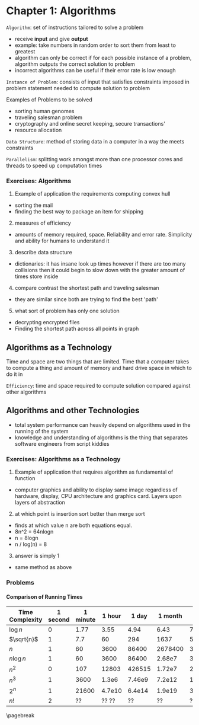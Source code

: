 # Chapter 1: Algorithms

`Algorithm`: set of instructions tailored to solve a problem

- receive **input** and give **output**
- example: take numbers in random order to sort them from least to greatest
- algorithm can only be correct if for each possible instance of a problem, algorithm outputs the correct solution to problem
- incorrect algorithms can be useful if their error rate is low enough

`Instance of Problem`: consists of input that satisfies constraints imposed in problem statement needed to compute solution to problem

Examples of Problems to be solved

- sorting human genomes
- traveling salesman problem
- cryptography and online secret keeping, secure transactions'
- resource allocation 

`Data Structure`: method of storing data in a computer in a way the meets constraints

`Parallelism`: splitting work amongst more than one processor cores and threads to speed up computation times


### Exercises: Algorithms

1. Example of application the requirements computing convex hull 
  - sorting the mail
  - finding the best way to package an item for shipping
2. measures of efficiency
  - amounts of memory required, space. Reliability and error rate. Simplicity and ability for humans to understand it
3. describe data structure 
  - dictionaries: it has insane look up times however if there are too many collisions then it could begin to slow down with the greater amount of times store inside
4. compare contrast the shortest path and traveling salesman
  - they are similar since both are trying to find the best 'path'
5. what sort of problem has only one solution
  - decrypting encrypted files
  - Finding the shortest path across all points in graph

## Algorithms as a Technology

Time and space are two things that are limited. Time that a computer takes to compute a thing and amount of memory and hard drive space in which to do it in

`Efficiency`: time and space required to compute solution compared against other algorithms

## Algorithms and other Technologies

- total system performance can heavily depend on algorithms used in the running of the system
- knowledge and understanding of algorithms is the thing that separates software engineers from script kiddies

### Exercises: Algorithms as a Technology

1. Example of application that requires algorithm as fundamental of function
  - computer graphics and ability to display same image regardless of hardware, display, CPU architecture and graphics card. Layers upon layers of abstraction
2. at which point is insertion sort better than merge sort
  - finds at which value n are both equations equal.
  - 8n^2 = 64nlogn
  - n = 8logn
  - n / log(n) = 8
3. answer is simply 1 
  - same method as above

### Problems

#### Comparison of Running Times

| Time Complexity| 1 second | 1 minute | 1 hour | 1 day | 1 month | 1 year | 1 century |
|----------------|----------|----------|--------|-------|---------|--------|-----------|
| $\log{n}$     | 0        | 1.77     |3.55    | 4.94  | 6.43 | 7.51  | 9.51 |
| $\sqrt{n}$     | 1  | 7.7 | 60  | 294 | 1637 | 5669 | 56693|
| $n$            | 1        | 60       | 3600   | 86400 | 2678400 | 32140800 | 3214080000 | 
| $n\log{n}$     | 1 | 60 | 3600 | 86400 | 2.68e7 | 3.21e7 | 3.21e9 |
| $n^2$          | 0 | 107 | 12803 | 426515 | 1.72e7 | 2.41e8 | 3.1e10 |
| $n^3$          | 1 | 3600 | 1.3e6 | 7.46e9 | 7.2e12 | 1e15 | 1e19 |
| $2^n$          | 1 | 21600 | 4.7e10 | 6.4e14 | 1.9e19 | 3.3e22 | 3.3e28 |
| $n!$           | 2 | ?? | ?? ?? |?? |?? |?? | ?? |

\pagebreak
